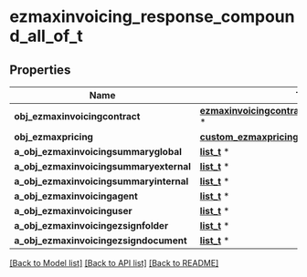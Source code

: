 # ezmaxinvoicing_response_compound_all_of_t

## Properties
Name | Type | Description | Notes
------------ | ------------- | ------------- | -------------
**obj_ezmaxinvoicingcontract** | [**ezmaxinvoicingcontract_response_compound_t**](ezmaxinvoicingcontract_response_compound.md) \* |  | 
**obj_ezmaxpricing** | [**custom_ezmaxpricing_response_t**](custom_ezmaxpricing_response.md) \* |  | 
**a_obj_ezmaxinvoicingsummaryglobal** | [**list_t**](ezmaxinvoicingsummaryglobal_response_compound.md) \* |  | 
**a_obj_ezmaxinvoicingsummaryexternal** | [**list_t**](ezmaxinvoicingsummaryexternal_response_compound.md) \* |  | 
**a_obj_ezmaxinvoicingsummaryinternal** | [**list_t**](ezmaxinvoicingsummaryinternal_response_compound.md) \* |  | 
**a_obj_ezmaxinvoicingagent** | [**list_t**](ezmaxinvoicingagent_response_compound.md) \* |  | 
**a_obj_ezmaxinvoicinguser** | [**list_t**](ezmaxinvoicinguser_response_compound.md) \* |  | 
**a_obj_ezmaxinvoicingezsignfolder** | [**list_t**](custom_ezmaxinvoicing_ezsignfolder_response.md) \* |  | 
**a_obj_ezmaxinvoicingezsigndocument** | [**list_t**](custom_ezmaxinvoicing_ezsigndocument_response.md) \* |  | 

[[Back to Model list]](../README.md#documentation-for-models) [[Back to API list]](../README.md#documentation-for-api-endpoints) [[Back to README]](../README.md)



